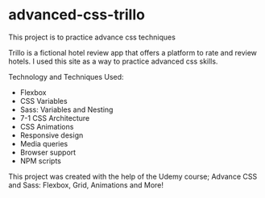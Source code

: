 # advanced-css-trillo
This project is to practice advance css techniques

Trillo is a fictional hotel review app that offers a platform to rate and review hotels. I used this site as a way to practice advanced css skills.

Technology and Techniques Used:

- Flexbox
- CSS Variables
- Sass: Variables and Nesting
- 7-1 CSS Architecture
- CSS Animations
- Responsive design
- Media queries
- Browser support
- NPM scripts

This project was created with the help of the Udemy course; Advance CSS and Sass: Flexbox, Grid, Animations and More!
